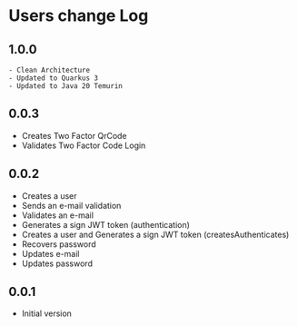 # Users change Log

## 1.0.0

    - Clean Architecture
    - Updated to Quarkus 3
    - Updated to Java 20 Temurin

## 0.0.3

- Creates Two Factor QrCode
- Validates Two Factor Code Login

## 0.0.2

- Creates a user
- Sends an e-mail validation
- Validates an e-mail
- Generates a sign JWT token (authentication)
- Creates a user and Generates a sign JWT token (createsAuthenticates)
- Recovers password
- Updates e-mail
- Updates password

## 0.0.1

- Initial version

